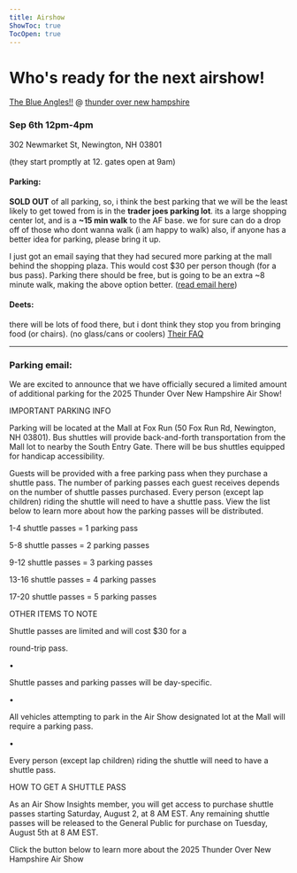 ```yaml
---
title: Airshow
ShowToc: true
TocOpen: true
---
```


# Who's ready for the next airshow!

[The Blue Angles!!](https://www.youtube.com/embed/G_bYpzJ3Bfg) @ [thunder over new hampshire](https://thunderovernewhampshire.com) 

### Sep 6th 12pm-4pm

302 Newmarket St, Newington, NH 03801

(they start promptly at 12. gates open at 9am)

#### Parking:

**SOLD OUT** of all parking, so, i think the best parking that we will be the least likely to get towed from is in the **trader joes parking lot**. its a large shopping center lot, and is a **~15 min walk** to the AF base.
we for sure can do a drop off of those who dont wanna walk (i am happy to walk)
also, if anyone has a better idea for parking, please bring it up.

I just got an email saying that they had secured more parking at the mall behind the shopping plaza. This would cost $30 per person though (for a bus pass). Parking there should be free, but is going to be an extra ~8 minute walk, making the above option better. ([read email here](https://shadybraden.com/airshow))

#### Deets:
there will be lots of food there, but i dont think they stop you from bringing food (or chairs). (no glass/cans or coolers)
[Their FAQ](https://thunderovernewhampshire.com/frequently-asked-questions/)

---

### Parking email:

We are excited to announce that we have officially secured a limited amount of additional parking for the 2025 Thunder Over New Hampshire Air Show!



IMPORTANT PARKING INFO

Parking will be located at the Mall at Fox Run (50 Fox Run Rd, Newington, NH 03801). Bus shuttles will provide back-and-forth transportation from the Mall lot to nearby the South Entry Gate. There will be bus shuttles equipped for handicap accessibility.



Guests will be provided with a free parking pass when they purchase a shuttle pass. The number of parking passes each guest receives depends on the number of shuttle passes purchased. Every person (except lap children) riding the shuttle will need to have a shuttle pass. View the list below to learn more about how the parking passes will be distributed. 



1-4 shuttle passes = 1 parking pass

5-8 shuttle passes = 2 parking passes

9-12 shuttle passes = 3 parking passes

13-16 shuttle passes = 4 parking passes

17-20 shuttle passes = 5 parking passes



OTHER ITEMS TO NOTE

Shuttle passes are limited and will cost $30 for a

round-trip pass. 

•

Shuttle passes and parking passes will be day-specific. 

•

All vehicles attempting to park in the Air Show designated lot at the Mall will require a parking pass. 

•

Every person (except lap children) riding the shuttle will need to have a shuttle pass.



HOW TO GET A SHUTTLE PASS

As an Air Show Insights member, you will get access to purchase shuttle passes starting Saturday, August 2, at 8 AM EST. Any remaining shuttle passes will be released to the General Public for purchase on Tuesday, August 5th at 8 AM EST.



Click the button below to learn more about the 2025 Thunder Over New Hampshire Air Show